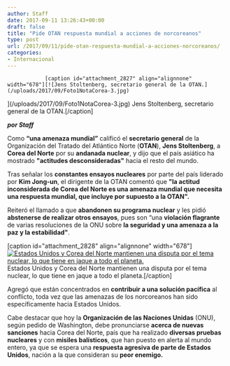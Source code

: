 ```yaml
---
author: Staff
date: 2017-09-11 13:26:43+00:00
draft: false
title: "Pide OTAN respuesta mundial a acciones de norcoreanos"
type: post
url: /2017/09/11/pide-otan-respuesta-mundial-a-acciones-norcoreanos/
categories:
- Internacional
---
```



				[caption id="attachment_2827" align="alignnone" width="678"][![Jens Stoltenberg, secretario general de la OTAN.](/uploads/2017/09/Foto1NotaCorea-3.jpg)
](/uploads/2017/09/Foto1NotaCorea-3.jpg) Jens Stoltenberg, secretario general de la OTAN.[/caption]

_**por Staff**_

Como **“una amenaza mundial”** calificó el **secretario general** de la Organización del Tratado del Atlántico Norte (**OTAN**), **Jens Stoltenberg**, a **Corea del Norte** por su **andanada nuclear**, y dijo que el país asiático ha mostrado **"actitudes desconsideradas"** hacia el resto del mundo.

Tras señalar los **constantes ensayos nucleares** por parte del país liderado por **Kim Jong-un**, el dirigente de la OTAN comentó que **"la actitud inconsiderada de Corea del Norte es una amenaza mundial que necesita una respuesta mundial, que incluye por supuesto a la OTAN".**

Reiteró el llamado a que **abandonen su programa nuclear** y les pidió **abstenerse de realizar otros ensayos**, pues son “una **violación flagrante** de varias resoluciones de la ONU sobre **la seguridad y una amenaza a la paz y la estabilidad"**.

[caption id="attachment_2828" align="alignnone" width="678"][![Estados Unidos y Corea del Norte mantienen una disputa por el tema nuclear, lo que tiene en jaque a todo el planeta.](/uploads/2017/09/Foto2NotaCorea-3.jpg)
](/uploads/2017/09/Foto2NotaCorea-3.jpg) Estados Unidos y Corea del Norte mantienen una disputa por el tema nuclear, lo que tiene en jaque a todo el planeta.[/caption]

Agregó que están concentrados en **contribuir a una solución pacífica** al conflicto, toda vez que las amenazas de los norcoreanos han sido específicamente hacia Estados Unidos.

Cabe destacar que hoy la **Organización de las Naciones Unidas** (ONU), según pedido de Washington, debe pronunciarse **acerca de nuevas sanciones** hacia Corea del Norte, país que ha realizado **diversas pruebas nucleares** y con **misiles balísticos**, que han puesto en alerta al mundo entero, ya que se espera una **respuesta agresiva de parte de Estados Unidos**, nación a la que consideran su **peor enemigo.**		
